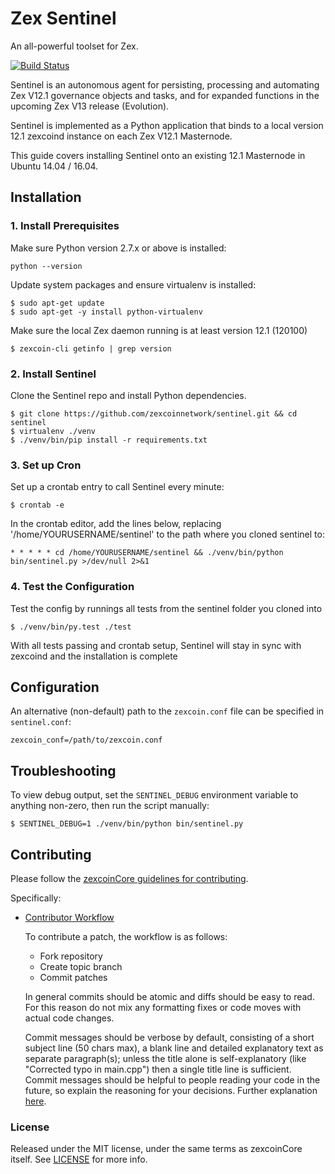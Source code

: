 # Zex Sentinel

An all-powerful toolset for Zex.

[![Build Status](https://travis-ci.org/zexcoinpay/sentinel.svg?branch=master)](https://travis-ci.org/zexcoinpay/sentinel)

Sentinel is an autonomous agent for persisting, processing and automating Zex V12.1 governance objects and tasks, and for expanded functions in the upcoming Zex V13 release (Evolution).

Sentinel is implemented as a Python application that binds to a local version 12.1 zexcoind instance on each Zex V12.1 Masternode.

This guide covers installing Sentinel onto an existing 12.1 Masternode in Ubuntu 14.04 / 16.04.

## Installation

### 1. Install Prerequisites

Make sure Python version 2.7.x or above is installed:

    python --version

Update system packages and ensure virtualenv is installed:

    $ sudo apt-get update
    $ sudo apt-get -y install python-virtualenv

Make sure the local Zex daemon running is at least version 12.1 (120100)

    $ zexcoin-cli getinfo | grep version

### 2. Install Sentinel

Clone the Sentinel repo and install Python dependencies.

    $ git clone https://github.com/zexcoinnetwork/sentinel.git && cd sentinel
    $ virtualenv ./venv
    $ ./venv/bin/pip install -r requirements.txt

### 3. Set up Cron

Set up a crontab entry to call Sentinel every minute:

    $ crontab -e

In the crontab editor, add the lines below, replacing '/home/YOURUSERNAME/sentinel' to the path where you cloned sentinel to:

    * * * * * cd /home/YOURUSERNAME/sentinel && ./venv/bin/python bin/sentinel.py >/dev/null 2>&1

### 4. Test the Configuration

Test the config by runnings all tests from the sentinel folder you cloned into

    $ ./venv/bin/py.test ./test

With all tests passing and crontab setup, Sentinel will stay in sync with zexcoind and the installation is complete

## Configuration

An alternative (non-default) path to the `zexcoin.conf` file can be specified in `sentinel.conf`:

    zexcoin_conf=/path/to/zexcoin.conf

## Troubleshooting

To view debug output, set the `SENTINEL_DEBUG` environment variable to anything non-zero, then run the script manually:

    $ SENTINEL_DEBUG=1 ./venv/bin/python bin/sentinel.py

## Contributing

Please follow the [zexcoinCore guidelines for contributing](https://github.com/zexcoinpay/zexcoin/blob/v0.12.1.x/CONTRIBUTING.md).

Specifically:

* [Contributor Workflow](https://github.com/zexcoinpay/zexcoin/blob/v0.12.1.x/CONTRIBUTING.md#contributor-workflow)

    To contribute a patch, the workflow is as follows:

    * Fork repository
    * Create topic branch
    * Commit patches

    In general commits should be atomic and diffs should be easy to read. For this reason do not mix any formatting fixes or code moves with actual code changes.

    Commit messages should be verbose by default, consisting of a short subject line (50 chars max), a blank line and detailed explanatory text as separate paragraph(s); unless the title alone is self-explanatory (like "Corrected typo in main.cpp") then a single title line is sufficient. Commit messages should be helpful to people reading your code in the future, so explain the reasoning for your decisions. Further explanation [here](http://chris.beams.io/posts/git-commit/).

### License

Released under the MIT license, under the same terms as zexcoinCore itself. See [LICENSE](LICENSE) for more info.